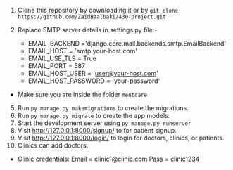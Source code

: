 1. Clone this repository by downloading it or by ``git clone https://github.com/ZaidBaalbaki/430-project.git ``
2. Replace SMTP server details in settings.py file:-
	
	- EMAIL_BACKEND ='django.core.mail.backends.smtp.EmailBackend'
	- EMAIL_HOST = 'smtp.your-host.com'
	- EMAIL_USE_TLS = True
	- EMAIL_PORT = 587
	- EMAIL_HOST_USER = 'user@your-host.com'
	- EMAIL_HOST_PASSWORD = 'your-password'

* Make sure you are inside the folder ``mentcare``
5. Run ``py manage.py makemigrations`` to create the migrations.
6. Run ``py manage.py migrate`` to create the app models.
8. Start the development server using ``py manage.py runserver `` 
11. Visit http://127.0.0.1:8000/signup/ to for patient signup.
12. Visit http://127.0.0.1:8000/login/ to login for doctors, clinics, or patients.
10. Clinics can add doctors.


* Clinic credentials:
Email = clinic1@clinic.com
Pass = clinic1234